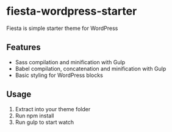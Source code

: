 # fiesta-wordpress-starter

Fiesta is simple starter theme for WordPress

## Features

* Sass compilation and minification with Gulp
* Babel compilation, concatenation and minification with Gulp
* Basic styling for WordPress blocks

## Usage

1. Extract into your theme folder
1. Run npm install
1. Run gulp to start watch
